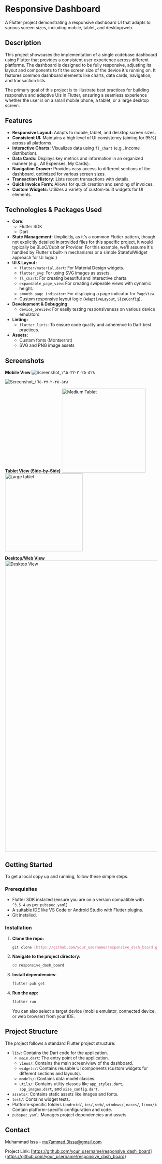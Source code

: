 # Responsive Dashboard

A Flutter project demonstrating a responsive dashboard UI that adapts to various screen sizes, including mobile, tablet, and desktop/web.

## Description

This project showcases the implementation of a single codebase dashboard using Flutter that provides a consistent user experience across different platforms. The dashboard is designed to be fully responsive, adjusting its layout and components to fit the screen size of the device it's running on. It features common dashboard elements like charts, data cards, navigation, and transaction lists.

The primary goal of this project is to illustrate best practices for building responsive and adaptive UIs in Flutter, ensuring a seamless experience whether the user is on a small mobile phone, a tablet, or a large desktop screen.

## Features

- **Responsive Layout:** Adapts to mobile, tablet, and desktop screen sizes.
- **Consistent UI:** Maintains a high level of UI consistency (aiming for 95%) across all platforms.
- **Interactive Charts:** Visualizes data using `fl_chart` (e.g., income distribution).
- **Data Cards:** Displays key metrics and information in an organized manner (e.g., All Expenses, My Cards).
- **Navigation Drawer:** Provides easy access to different sections of the dashboard, optimized for various screen sizes.
- **Transaction History:** Lists recent transactions with details.
- **Quick Invoice Form:** Allows for quick creation and sending of invoices.
- **Custom Widgets:** Utilizes a variety of custom-built widgets for UI elements.

## Technologies & Packages Used

- **Core:**
  - Flutter SDK
  - Dart
- **State Management:** (Implicitly, as it's a common Flutter pattern, though not explicitly detailed in provided files for this specific project, it would typically be BLoC/Cubit or Provider. For this example, we'll assume it's handled by Flutter's built-in mechanisms or a simple StatefulWidget approach for UI logic.)
- **UI & Layout:**
  - `flutter/material.dart`: For Material Design widgets.
  - `flutter_svg`: For using SVG images as assets.
  - `fl_chart`: For creating beautiful and interactive charts.
  - `expandable_page_view`: For creating swipeable views with dynamic height.
  - `smooth_page_indicator`: For displaying a page indicator for `PageView`.
  - Custom responsive layout logic (`AdaptiveLayout`, `SizeConfig`).
- **Development & Debugging:**
  - `device_preview`: For easily testing responsiveness on various device emulators.
- **Linting:**
  - `flutter_lints`: To ensure code quality and adherence to Dart best practices.
- **Assets:**
  - Custom fonts (Montserrat)
  - SVG and PNG image assets

## Screenshots


**Mobile View**
![Screenshot_٢٠٢٥٠٥٢٨-١٦٥٠٣٢](https://github.com/user-attachments/assets/fe48c03e-411b-41fb-92d9-257fffaf0bb3)

![Screenshot_٢٠٢٥٠٥٢٨-١٦٥٠٣٧](https://github.com/user-attachments/assets/407abe18-b21b-401a-88c9-77e8f668c4ea)

**Tablet View (Side-by-Side)**
<img width="276" alt="Medium Tablet" src="https://github.com/user-attachments/assets/5d0f312d-11e9-4d4d-b24f-9bb07114aa06" /> <img width="256" alt="Large tablet" src="https://github.com/user-attachments/assets/8a137b98-ce40-4f7b-aa06-f5e27b178af6" />

**Desktop/Web View**
<img width="958" alt="Desktop View" src="https://github.com/user-attachments/assets/70c5a866-5204-41a8-ad4f-3514cb6a98f8" />


## Getting Started

To get a local copy up and running, follow these simple steps.

### Prerequisites

- Flutter SDK installed (ensure you are on a version compatible with `^3.5.4` as per `pubspec.yaml`)
- A suitable IDE like VS Code or Android Studio with Flutter plugins.
- Git installed.

### Installation

1.  **Clone the repo:**
    ```sh
    git clone [https://github.com/your_username/responsive_dash_board.git](https://github.com/your_username/responsive_dash_board.git)
    ```
2.  **Navigate to the project directory:**
    ```sh
    cd responsive_dash_board
    ```
3.  **Install dependencies:**
    ```sh
    flutter pub get
    ```
4.  **Run the app:**
    ```sh
    flutter run
    ```
    You can also select a target device (mobile emulator, connected device, or web browser) from your IDE.

## Project Structure

The project follows a standard Flutter project structure:

-   `lib/`: Contains the Dart code for the application.
    -   `main.dart`: The entry point of the application.
    -   `views/`: Contains the main screen/view of the dashboard.
    -   `widgets/`: Contains reusable UI components (custom widgets for different sections and layouts).
    -   `models/`: Contains data model classes.
    -   `utils/`: Contains utility classes like `app_styles.dart`, `app_images.dart`, and `size_config.dart`.
-   `assets/`: Contains static assets like images and fonts.
-   `test/`: Contains widget tests.
-   Platform-specific folders (`android/`, `ios/`, `web/`, `windows/`, `macos/`, `linux/`): Contain platform-specific configuration and code.
-   `pubspec.yaml`: Manages project dependencies and assets.

## Contact

Muhammad Issa - mu7ammad.3issa@gmail.com

Project Link: [https://github.com/your_username/responsive_dash_board](https://github.com/your_username/responsive_dash_board)
